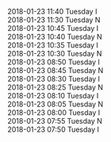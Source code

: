 2018-01-23 11:40 Tuesday  I  
2018-01-23 11:30 Tuesday  N  
2018-01-23 10:45 Tuesday  I  
2018-01-23 10:40 Tuesday  N  
2018-01-23 10:35 Tuesday  I  
2018-01-23 10:30 Tuesday  N  
2018-01-23 08:50 Tuesday  I  
2018-01-23 08:45 Tuesday  N  
2018-01-23 08:30 Tuesday  I  
2018-01-23 08:25 Tuesday  N  
2018-01-23 08:10 Tuesday  I  
2018-01-23 08:05 Tuesday  N  
2018-01-23 08:00 Tuesday  I  
2018-01-23 07:55 Tuesday  N  
2018-01-23 07:50 Tuesday  I  
